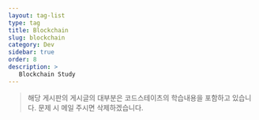 ```yaml
---
layout: tag-list
type: tag
title: Blockchain
slug: blockchain
category: Dev
sidebar: true
order: 8
description: >
   Blockchain Study  
---
```

   > 해당 게시판의 게시글의 대부분은 코드스테이츠의 학습내용을 포함하고 있습니다. 문제 시 메일 주시면 삭제하겠습니다.
